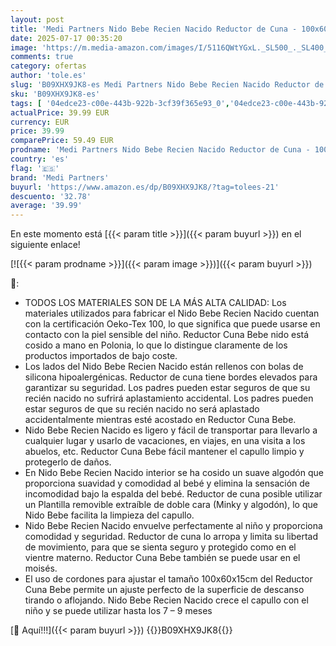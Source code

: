 ```yaml
---
layout: post
title: 'Medi Partners Nido Bebe Recien Nacido Reductor de Cuna - 100x60x15 Juego de 5 Piezas bebés anticolicos Bilateral Portátil o de Viaje 100% Algodón  Ciervo con Minky Gris '
date: 2025-07-17 00:35:20
image: 'https://m.media-amazon.com/images/I/5116QWtYGxL._SL500_._SL400_.jpg'
comments: true
category: ofertas
author: 'tole.es'
slug: 'B09XHX9JK8-es Medi Partners Nido Bebe Recien Nacido Reductor de Cuna -...'
sku: 'B09XHX9JK8-es'
tags: [ '04edce23-c00e-443b-922b-3cf39f365e93_0','04edce23-c00e-443b-922b-3cf39f365e93_3801','Arborist Merchandising Root','Bebé','Camas para bebés y niños pequeños','Cunas nido para bebés','Dormitorio','Muebles para bebé','NewbornEssentials','Self Service','Special Features Stores','bebe','bebés','medi partners','🇪🇸', ]
actualPrice: 39.99 EUR
currency: EUR
price: 39.99
comparePrice: 59.49 EUR
prodname: 'Medi Partners Nido Bebe Recien Nacido Reductor de Cuna - 100x60x15 Juego de 5 Piezas bebés anticolicos Bilateral Portátil o de Viaje 100% Algodón  Ciervo con Minky Gris '
country: 'es'
flag: '🇪🇸'
brand: 'Medi Partners'
buyurl: 'https://www.amazon.es/dp/B09XHX9JK8/?tag=tolees-21'
descuento: '32.78'
average: '39.99'
---
```


En este momento está [{{< param title >}}]({{< param buyurl >}}) en el siguiente enlace!

[![{{< param prodname >}}]({{< param image >}})]({{< param buyurl >}})

🔎:

- TODOS LOS MATERIALES SON DE LA MÁS ALTA CALIDAD: Los materiales utilizados para fabricar el Nido Bebe Recien Nacido cuentan con la certificación Oeko-Tex 100, lo que significa que puede usarse en contacto con la piel sensible del niño. Reductor Cuna Bebe nido está cosido a mano en Polonia, lo que lo distingue claramente de los productos importados de bajo coste.
- Los lados del Nido Bebe Recien Nacido están rellenos con bolas de silicona hipoalergénicas. Reductor de cuna tiene bordes elevados para garantizar su seguridad. Los padres pueden estar seguros de que su recién nacido no sufrirá aplastamiento accidental. Los padres pueden estar seguros de que su recién nacido no será aplastado accidentalmente mientras esté acostado en Reductor Cuna Bebe.
- Nido Bebe Recien Nacido es ligero y fácil de transportar para llevarlo a cualquier lugar y usarlo de vacaciones, en viajes, en una visita a los abuelos, etc. Reductor Cuna Bebe fácil mantener el capullo limpio y protegerlo de daños.
- En Nido Bebe Recien Nacido interior se ha cosido un suave algodón que proporciona suavidad y comodidad al bebé y elimina la sensación de incomodidad bajo la espalda del bebé. Reductor de cuna posible utilizar un Plantilla removible extraíble de doble cara (Minky y algodón), lo que Nido Bebe facilita la limpieza del capullo.
- Nido Bebe Recien Nacido envuelve perfectamente al niño y proporciona comodidad y seguridad. Reductor de cuna lo arropa y limita su libertad de movimiento, para que se sienta seguro y protegido como en el vientre materno. Reductor Cuna Bebe también se puede usar en el moisés.
- El uso de cordones para ajustar el tamaño 100x60x15cm del Reductor Cuna Bebe permite un ajuste perfecto de la superficie de descanso tirando o aflojando. Nido Bebe Recien Nacido crece el capullo con el niño y se puede utilizar hasta los 7 – 9 meses

[🛒 Aquí!!!]({{< param buyurl >}})
{{<world>}}B09XHX9JK8{{</world>}}
